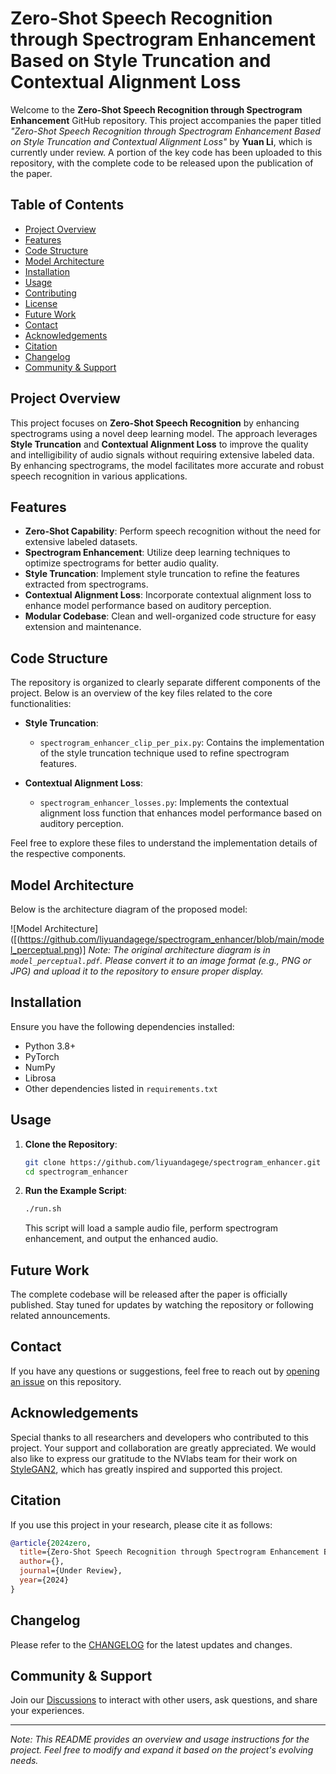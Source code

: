 # Zero-Shot Speech Recognition through Spectrogram Enhancement Based on Style Truncation and Contextual Alignment Loss

Welcome to the **Zero-Shot Speech Recognition through Spectrogram Enhancement** GitHub repository. This project accompanies the paper titled *"Zero-Shot Speech Recognition through Spectrogram Enhancement Based on Style Truncation and Contextual Alignment Loss"* by **Yuan Li**, which is currently under review. A portion of the key code has been uploaded to this repository, with the complete code to be released upon the publication of the paper.

## Table of Contents

- [Project Overview](#project-overview)
- [Features](#features)
- [Code Structure](#code-structure)
- [Model Architecture](#model-architecture)
- [Installation](#installation)
- [Usage](#usage)
- [Contributing](#contributing)
- [License](#license)
- [Future Work](#future-work)
- [Contact](#contact)
- [Acknowledgements](#acknowledgements)
- [Citation](#citation)
- [Changelog](#changelog)
- [Community & Support](#community--support)

## Project Overview

This project focuses on **Zero-Shot Speech Recognition** by enhancing spectrograms using a novel deep learning model. The approach leverages **Style Truncation** and **Contextual Alignment Loss** to improve the quality and intelligibility of audio signals without requiring extensive labeled data. By enhancing spectrograms, the model facilitates more accurate and robust speech recognition in various applications.

## Features

- **Zero-Shot Capability**: Perform speech recognition without the need for extensive labeled datasets.
- **Spectrogram Enhancement**: Utilize deep learning techniques to optimize spectrograms for better audio quality.
- **Style Truncation**: Implement style truncation to refine the features extracted from spectrograms.
- **Contextual Alignment Loss**: Incorporate contextual alignment loss to enhance model performance based on auditory perception.
- **Modular Codebase**: Clean and well-organized code structure for easy extension and maintenance.

## Code Structure

The repository is organized to clearly separate different components of the project. Below is an overview of the key files related to the core functionalities:

- **Style Truncation**:
  - `spectrogram_enhancer_clip_per_pix.py`: Contains the implementation of the style truncation technique used to refine spectrogram features.

- **Contextual Alignment Loss**:
  - `spectrogram_enhancer_losses.py`: Implements the contextual alignment loss function that enhances model performance based on auditory perception.


Feel free to explore these files to understand the implementation details of the respective components.

## Model Architecture

Below is the architecture diagram of the proposed model:

![Model Architecture]([(https://github.com/liyuandagege/spectrogram_enhancer/blob/main/model_perceptual.png)]
*Note: The original architecture diagram is in `model_perceptual.pdf`. Please convert it to an image format (e.g., PNG or JPG) and upload it to the repository to ensure proper display.*

## Installation

Ensure you have the following dependencies installed:

- Python 3.8+
- PyTorch
- NumPy
- Librosa
- Other dependencies listed in `requirements.txt`

## Usage

1. **Clone the Repository**:

    ```bash
    git clone https://github.com/liyuandagege/spectrogram_enhancer.git
    cd spectrogram_enhancer
    ```

2. **Run the Example Script**:

    ```bash
    ./run.sh
    ```

    This script will load a sample audio file, perform spectrogram enhancement, and output the enhanced audio.


## Future Work

The complete codebase will be released after the paper is officially published. Stay tuned for updates by watching the repository or following related announcements.

## Contact

If you have any questions or suggestions, feel free to reach out by [opening an issue](https://github.com/liyuandagege/spectrogram_enhancer/issues) on this repository.

## Acknowledgements

Special thanks to all researchers and developers who contributed to this project. Your support and collaboration are greatly appreciated.
We would also like to express our gratitude to the NVlabs team for their work on [StyleGAN2](https://github.com/NVlabs/stylegan2), which has greatly inspired and supported this project.

## Citation

If you use this project in your research, please cite it as follows:

```bibtex
@article{2024zero,
  title={Zero-Shot Speech Recognition through Spectrogram Enhancement Based on Style Truncation and Contextual Alignment Loss},
  author={},
  journal={Under Review},
  year={2024}
}
```

## Changelog

Please refer to the [CHANGELOG](CHANGELOG.md) for the latest updates and changes.

## Community & Support

Join our [Discussions](https://github.com/liyuandagege/spectrogram_enhancer/discussions) to interact with other users, ask questions, and share your experiences.

---

*Note: This README provides an overview and usage instructions for the project. Feel free to modify and expand it based on the project's evolving needs.*
